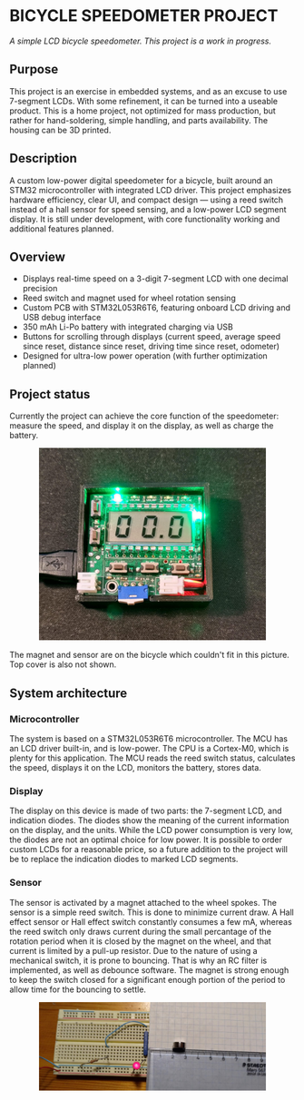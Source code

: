 # BICYCLE SPEEDOMETER PROJECT
*A simple LCD bicycle speedometer. This project is a work in progress.*

## Purpose
This project is an exercise in embedded systems, and as an excuse to use 7-segment LCDs. With some refinement, it can be turned into a useable product. This is a home project, not optimized for mass production, but rather for hand-soldering, simple handling, and parts availability. The housing can be 3D printed.

## Description
A custom low-power digital speedometer for a bicycle, built around an STM32 microcontroller with integrated LCD driver. This project emphasizes hardware efficiency, clear UI, and compact design — using a reed switch instead of a hall sensor for speed sensing, and a low-power LCD segment display. It is still under development, with core functionality working and additional features planned.

## Overview
- Displays real-time speed on a 3-digit 7-segment LCD with one decimal precision
- Reed switch and magnet used for wheel rotation sensing
- Custom PCB with STM32L053R6T6, featuring onboard LCD driving and USB debug interface
- 350 mAh Li-Po battery with integrated charging via USB
- Buttons for scrolling through displays (current speed, average speed since reset, distance since reset, driving time since reset, odometer)
- Designed for ultra-low power operation (with further optimization planned)

## Project status
Currently the project can achieve the core function of the speedometer: measure the speed, and display it on the display, as well as charge the battery.
<p align="center">
<img src="images/project-current-status.jpg" alt="Current build" width="400"/>
</p>
The magnet and sensor are on the bicycle which couldn't fit in this picture. Top cover is also not shown.

## System architecture
### Microcontroller
The system is based on a STM32L053R6T6 microcontroller. The MCU has an LCD driver built-in, and is low-power. The CPU is a Cortex-M0, which is plenty for this application. The MCU reads the reed switch status, calculates the speed, displays it on the LCD, monitors the battery, stores data.
### Display
The display on this device is made of two parts: the 7-segment LCD, and indication diodes. The diodes show the meaning of the current information on the display, and the units. While the LCD power consumption is very low, the diodes are not an optimal choice for low power. It is possible to order custom LCDs for a reasonable price, so a future addition to the project will be to replace the indication diodes to marked LCD segments.
### Sensor
The sensor is activated by a magnet attached to the wheel spokes. The sensor is a simple reed switch. This is done to minimize current draw. A Hall effect sensor or Hall effect switch constantly consumes a few mA, whereas the reed switch only draws current during the small percantage of the rotation period when it is closed by the magnet on the wheel, and that current is limited by a pull-up resistor. Due to the nature of using a mechanical switch, it is prone to bouncing. That is why an RC filter is implemented, as well as debounce software. The magnet is strong enough to keep the switch closed for a significant enough portion of the period to allow time for the bouncing to settle.
<p align="center">
<img src="images/magnet-distance.jpeg" alt="Current build" width="400"/>
</p>
